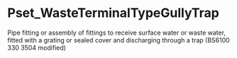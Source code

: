 # Pset_WasteTerminalTypeGullyTrap

Pipe fitting or assembly of fittings to receive surface water or waste water, fitted with a grating or sealed cover and discharging through a trap (BS6100 330 3504 modified)
